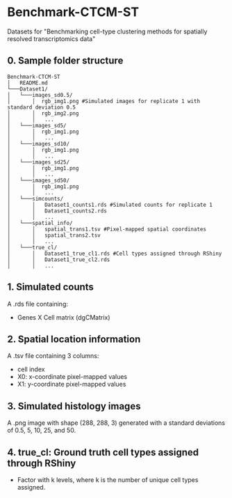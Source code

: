 # Benchmark-CTCM-ST
Datasets for "Benchmarking cell-type clustering methods for spatially resolved transcriptomics data"

## 0. Sample folder structure
```
Benchmark-CTCM-ST
│   README.md
└───Dataset1/
│   └───images_sd0.5/
│       │  rgb_img1.png #Simulated images for replicate 1 with standard deviation 0.5
│       │  rgb_img2.png
│       │   ...
│   └───images_sd5/
│       │  rgb_img1.png
│       │   ...
│   └───images_sd10/
│       │  rgb_img1.png
│       │   ...
│   └───images_sd25/
│       │  rgb_img1.png
│       │   ...
│   └───images_sd50/
│       │  rgb_img1.png
│       │   ...
│   └───simcounts/
│       │   Dataset1_counts1.rds #Simulated counts for replicate 1
│       │   Dataset1_counts2.rds
│       │   ...
│   └───spatial_info/
│       │   spatial_trans1.tsv #Pixel-mapped spatial coordinates
│       │   spatial_trans2.tsv
│       │   ...
│   └───true_cl/
│       │   Dataset1_true_cl1.rds #Cell types assigned through RShiny
│       │   Dataset1_true_cl2.rds
│       │   ...
```

## 1.  Simulated counts
A .rds file containing:
* Genes X Cell matrix (dgCMatrix)
## 2. Spatial location information
A .tsv file containing 3 columns:
* cell index
* X0: x-coordinate pixel-mapped values
* X1: y-coordinate pixel-mapped values

## 3. Simulated histology images
A .png image with shape (288, 288, 3) generated with a standard deviations of 0.5, 5, 10, 25, and 50.
## 4. true_cl: Ground truth cell types assigned through RShiny
* Factor with k levels, where k is the number of unique cell types assigned.
